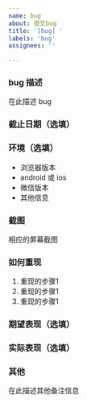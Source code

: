 ```yaml
---
name: bug
about: 提交bug
title: '[bug] '
labels: 'bug'
assignees: ''

---
```


### bug 描述

在此描述 bug

### 截止日期（选填）

### 环境（选填）

* 浏览器版本
* android 或 ios
* 微信版本
* 其他信息

### 截图

相应的屏幕截图

### 如何重现

1. 重现的步骤1
2. 重现的步骤1
3. 重现的步骤1

### 期望表现（选填）

### 实际表现（选填）

### 其他

在此描述其他备注信息
